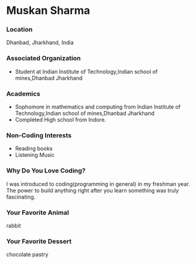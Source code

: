 # Muskan Sharma

### Location
Dhanbad, Jharkhand, India

### Associated Organization
- Student at Indian Institute of Technology,Indian school of mines,Dhanbad Jharkhand

### Academics
- Sophomore in mathematics and computing from Indian Institute of Technology,Indian school of mines,Dhanbad Jharkhand
- Completed High school from Indore.

### Non-Coding Interests
- Reading books
- Listening Music

### Why Do You Love Coding?
I was introduced to coding(programming in general) in my freshman year. The power to build anything right after you learn something was truly fascinating.

### Your Favorite Animal
rabbit

### Your Favorite Dessert
chocolate pastry
